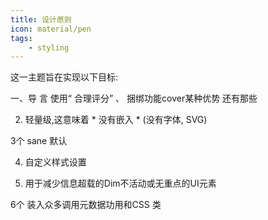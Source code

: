 ```yaml
---
title: 设计原则
icon: material/pen
tags:
    - styling
---
```


这一主题旨在实现以下目标:

一、导 言 使用“ 合理评分” 、 捆绑功能cover某种优势
还有那些

2. 轻量级,这意味着 * 没有嵌入 * (没有字体, SVG)

3个 sane 默认

4. 自定义样式设置

 5. 用于减少信息超载的Dim不活动或无重点的UI元素

6个 装入众多调用元数据功用和CSS 类

